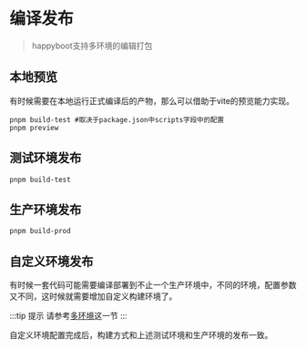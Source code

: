 # 编译发布
> happyboot支持多环境的编辑打包


## 本地预览
有时候需要在本地运行正式编译后的产物，那么可以借助于vite的预览能力实现。

```shell
pnpm build-test #取决于package.json中scripts字段中的配置
pnpm preview
```


## 测试环境发布
```shell
pnpm build-test
```

## 生产环境发布
```shell
pnpm build-prod
```

## 自定义环境发布
有时候一套代码可能需要编译部署到不止一个生产环境中，不同的环境，配置参数又不同，这时候就需要增加自定义构建环境了。

:::tip 提示
请参考[多环境](/muti-env/)这一节
:::

自定义环境配置完成后，构建方式和上述测试环境和生产环境的发布一致。
